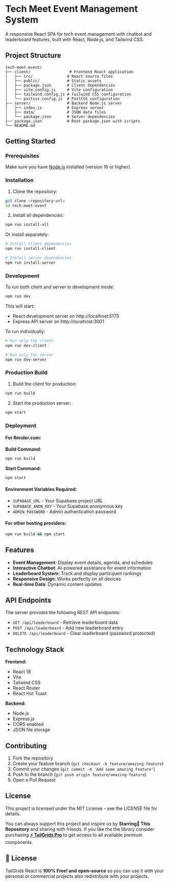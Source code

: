 # Tech Meet Event Management System

A responsive React SPA for tech event management with chatbot and leaderboard features, built with React, Node.js, and Tailwind CSS.

## Project Structure

```
tech-meet-event/
├── client/                 # Frontend React application
│   ├── src/               # React source files
│   ├── public/            # Static assets
│   ├── package.json       # Client dependencies
│   ├── vite.config.js     # Vite configuration
│   ├── tailwind.config.js # Tailwind CSS configuration
│   └── postcss.config.js  # PostCSS configuration
├── server/                # Backend Node.js server
│   ├── index.js           # Express server
│   ├── data/              # JSON data files
│   └── package.json       # Server dependencies
├── package.json           # Root package.json with scripts
└── README.md
```

## Getting Started

### Prerequisites

Make sure you have [Node.js](https://nodejs.org) installed (version 16 or higher).

### Installation

1. Clone the repository:
```bash
git clone <repository-url>
cd tech-meet-event
```

2. Install all dependencies:
```bash
npm run install-all
```

Or install separately:
```bash
# Install client dependencies
npm run install-client

# Install server dependencies  
npm run install-server
```

### Development

To run both client and server in development mode:
```bash
npm run dev
```

This will start:
- React development server on http://localhost:5173
- Express API server on http://localhost:3001

To run individually:
```bash
# Run only the client
npm run dev-client

# Run only the server
npm run dev-server
```

### Production Build

1. Build the client for production:
```bash
npm run build
```

2. Start the production server:
```bash
npm start
```

### Deployment

#### For Render.com:

**Build Command:**
```bash
npm run build
```

**Start Command:**
```bash
npm start
```

#### Environment Variables Required:
- `SUPABASE_URL` - Your Supabase project URL
- `SUPABASE_ANON_KEY` - Your Supabase anonymous key
- `ADMIN_PASSWORD` - Admin authentication password

#### For other hosting providers:
```bash
npm run build && npm start
```

## Features

- **Event Management**: Display event details, agenda, and schedules
- **Interactive Chatbot**: AI-powered assistance for event information
- **Leaderboard System**: Track and display participant rankings
- **Responsive Design**: Works perfectly on all devices
- **Real-time Data**: Dynamic content updates

## API Endpoints

The server provides the following REST API endpoints:

- `GET /api/leaderboard` - Retrieve leaderboard data
- `POST /api/leaderboard` - Add new leaderboard entry
- `DELETE /api/leaderboard` - Clear leaderboard (password protected)

## Technology Stack

**Frontend:**
- React 18
- Vite
- Tailwind CSS
- React Router
- React Hot Toast

**Backend:**
- Node.js
- Express.js
- CORS enabled
- JSON file storage

## Contributing

1. Fork the repository
2. Create your feature branch (`git checkout -b feature/amazing-feature`)
3. Commit your changes (`git commit -m 'Add some amazing feature'`)
4. Push to the branch (`git push origin feature/amazing-feature`)
5. Open a Pull Request

## License

This project is licensed under the MIT License - see the LICENSE file for details.

You can always support this project and inspire us by **Starring🌟 This Repository**
and sharing with friends. If you like the the library consider purchasing [**⚡ TailGrids Pro**](https://tailgrids.com/pricing) to get access to all available premium components.

## 🎁 License

TailGrids React is **100% Free! and open-source** so you can use it with your personal or commercial projects also redistribute with your projects.
